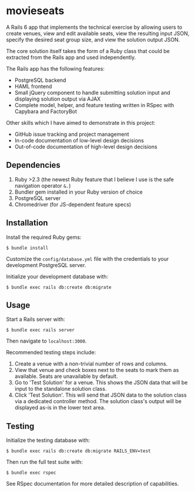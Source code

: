# movieseats

A Rails 6 app that implements the technical exercise by allowing users to create venues, view and edit available seats, view the resulting input JSON, specify the desired seat group size, and view the solution output JSON.

The core solution itself takes the form of a Ruby class that could be extracted from the Rails app and used independently.

The Rails app has the following features:

+ PostgreSQL backend
+ HAML frontend
+ Small jQuery component to handle submitting solution input and displaying solution output via AJAX
+ Complete model, helper, and feature testing written in RSpec with Capybara and FactoryBot

Other skills which I have aimed to demonstrate in this project:

+ GitHub issue tracking and project management
+ In-code documentation of low-level design decisions
+ Out-of-code documentation of high-level design decisions

## Dependencies

1. Ruby >2.3 (the newest Ruby feature that I believe I use is the safe navigation operator `&.`)
1. Bundler gem installed in your Ruby version of choice
1. PostgreSQL server
1. Chromedriver (for JS-dependent feature specs)

## Installation

Install the required Ruby gems:
```
$ bundle install

```

Customize the `config/database.yml` file with the credentials to your development PostgreSQL server.

Initialize your development database with:
```
$ bundle exec rails db:create db:migrate

```

## Usage

Start a Rails server with:
```
$ bundle exec rails server

```

Then navigate to `localhost:3000`.

Recommended testing steps include:

1. Create a venue with a non-trivial number of rows and columns.
1. View that venue and check boxes next to the seats to mark them as available. Seats are unavailable by default.
1. Go to 'Test Solution' for a venue. This shows the JSON data that will be input to the standalone solution class.
1. Click 'Test Solution'. This will send that JSON data to the solution class via a dedicated controller method. The solution class's output will be displayed as-is in the lower text area.

## Testing

Initialize the testing database with:

```
$ bundle exec rails db:create db:migrate RAILS_ENV=test
```

Then run the full test suite with:

```
$ bundle exec rspec
```

See RSpec documentation for more detailed description of capabilities.